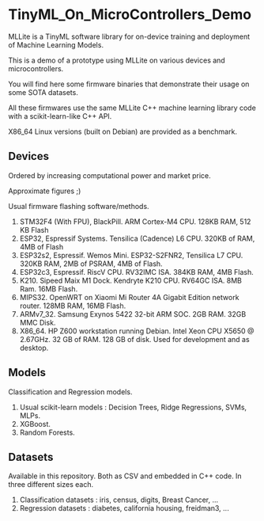 # TinyML_On_MicroControllers_Demo

MLLite is a TinyML software library for on-device training and deployment of Machine Learning Models. 

This is a demo of a prototype using MLLite on various devices and microcontrollers.

You will find here some firmware binaries that demonstrate their usage on some SOTA datasets.

All these firmwares use the same MLLite C++ machine learning library code with a scikit-learn-like C++ API.

X86_64 Linux versions (built on Debian) are provided as a benchmark.


## Devices

Ordered by increasing computational power and market price.

Approximate figures ;)

Usual firmware flashing software/methods.

1. STM32F4 (With FPU),  BlackPill. ARM Cortex-M4 CPU. 128KB RAM, 512 KB Flash
2. ESP32, Espressif Systems. Tensilica (Cadence) L6 CPU. 320KB of RAM, 4MB of Flash
3. ESP32s2, Espressif. Wemos Mini. ESP32-S2FNR2, Tensilica L7 CPU. 320KB RAM, 2MB of PSRAM, 4MB of Flash.
4. ESP32c3, Espressif. RiscV CPU. RV32IMC ISA. 384KB RAM, 4MB Flash.
5. K210. Sipeed Maix M1 Dock. Kendryte K210 CPU. RV64GC ISA. 8MB Ram. 16MB Flash.
6. MIPS32. OpenWRT on Xiaomi Mi Router 4A Gigabit Edition network router. 128MB RAM, 16MB Flash.
7. ARMv7_32. Samsung Exynos 5422 32-bit ARM SOC. 2GB RAM. 32GB MMC Disk.
8. X86_64. HP Z600 workstation running Debian. Intel Xeon CPU X5650 @ 2.67GHz. 32 GB of RAM. 128 GB of disk. Used for development and as desktop.

## Models

Classification and Regression models.

1. Usual scikit-learn models : Decision Trees, Ridge Regressions, SVMs, MLPs.
2. XGBoost.
3. Random Forests.

## Datasets

Available in this repository. Both as CSV and embedded in C++ code. In three different sizes each.


1. Classification datasets : iris, census, digits, Breast Cancer, ...
2. Regression datasets : diabetes, california housing, freidman3, ...
